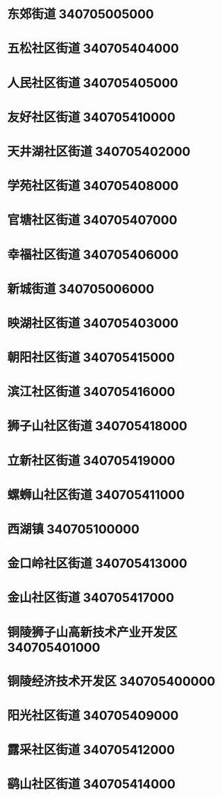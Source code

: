 # 东郊街道 340705005000
# 五松社区街道 340705404000
# 人民社区街道 340705405000
# 友好社区街道 340705410000
# 天井湖社区街道 340705402000
# 学苑社区街道 340705408000
# 官塘社区街道 340705407000
# 幸福社区街道 340705406000
# 新城街道 340705006000
# 映湖社区街道 340705403000
# 朝阳社区街道 340705415000
# 滨江社区街道 340705416000
# 狮子山社区街道 340705418000
# 立新社区街道 340705419000
# 螺蛳山社区街道 340705411000
# 西湖镇 340705100000
# 金口岭社区街道 340705413000
# 金山社区街道 340705417000
# 铜陵狮子山高新技术产业开发区 340705401000
# 铜陵经济技术开发区 340705400000
# 阳光社区街道 340705409000
# 露采社区街道 340705412000
# 鹞山社区街道 340705414000
